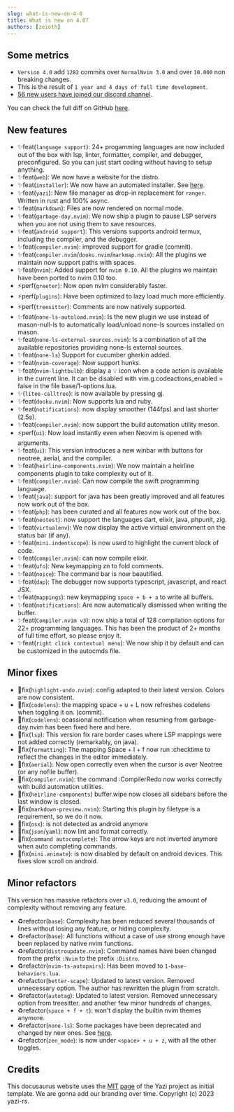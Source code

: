 ```yaml
---
slug: what-is-new-on-4-0
title: What is new on 4.0?
authors: [zeioth]
---
```


## Some metrics

* `Version 4.0` add `1282` commits over `NormalNvim 3.0` and over `10.000` non breaking changes.
* This is the result of `1 year and 4 days of full time development`.
* [56 new users have joined our discord channel](https://discord.gg/ymcMaSnq7d).

You can check the full diff on GitHub [here](https://github.com/NormalNvim/NormalNvim/compare/v3.0.0...v4.0.0-rc7).

<!-- truncate -->

## New features
* ✨feat(`language support`): 24+ progamming languages are now included out of the box with lsp, linter, formatter, compiler, and debugger, preconfigured. So you can just start coding without having to setup anything.
* ✨feat(`web`): We now have a website for the distro.
* ✨feat(`installer`): We now have an automated installer. See [here](https://github.com/NormalNvim/NormalNvim/releases/tag/v3.6.0).
* ✨feat(`yazi`): New file manager as drop-in replacement for `ranger`. Written in rust and 100% async.
* ✨feat(`markdown`): Files are now rendered on normal mode.
* ✨feat(`garbage-day.nvim`): We now ship a plugin to pause LSP servers when you are not using them to save resources.
* ✨feat(`android support`): This versions supports android termux, including the compiler, and the debugger.
* ✨feat(`compiler.nvim`): improved support for gradle (commit).
* ✨feat(`compiler.nvim`/`dooku.nvim`/`markmap.nvim`): All the plugins we maintain now support paths with spaces.
* ✨feat(`nvim`): Added support for `nvim 0.10`. All the plugins we maintain have been ported to nvim 0.10 too.
* ⚡perf(`greeter`): Now open nvim considerably faster.
* ⚡perf(`plugins`): Have been optimized to lazy load much more efficiently.
* ⚡perf(`treesitter`): Comments are now natively supported.
* ✨feat(`none-ls-autoload.nvim`): Is the new plugin we use instead of mason-null-ls to automatically load/unload none-ls sources installed on mason.
* ✨feat(`none-ls-external-sources.nvim`): Is a combination of all the available repositories providing none-ls external sources.
* ✨feat(`none-ls`) Support for cucumber gherkin added.
* ✨feat(`nvim-coverage`): Now support hunks.
* ✨feat(`nvim-lightbulb`): display a 💡 icon when a code action is available in the current line. It can be disabled with vim.g.codeactions_enabled = false in the file base/1-options.lua.
* ✨(`litee-calltree`): is now available by pressing gj.
* ✨feat(`dooku.nvim`): Now supports lua and ruby.
* ✨feat(`notifications`): now display smoother (144fps) and last shorter (2.5s).
* ✨feat(`compiler.nvim`): now support the build automation utility meson.
* ⚡perf(`ui`): Now load instantly even when Neovim is opened with arguments.
* ✨feat(`ui`): This version introduces a new winbar with buttons for neotree, aerial, and the compiler.
* ✨feat(`heirline-components.nvim`): We now maintain a heirline components plugin to take complexity out of it.
* ✨feat(`compiler.nvim`): Can now compile the swift programming language.
* ✨feat(`java`): support for java has been greatly improved and all features now work out of the box.
* ✨feat(`php`): has been curated and all features now work out of the box.
* ✨feat(`neotest`): now support the languages dart, elixir, java, phpunit, zig.
* ✨feat(`virtualenv`): We now display the active virtual environment on the status bar (if any).
* ✨feat(`mini.indentscope`): is now used to highlight the current block of code.
* ✨feat(`compiler.nvim`): can now compile elixir.
* ✨feat(`ufo`): New keymapping zn to fold comments.
* ✨feat(`noice`): The command bar is now beautified.
* ✨feat(`dap`): The debugger now supports typescript, javascript, and react JSX.
* ✨feat(`mappings`): new keymapping `space + b + a` to write all buffers.
* ✨feat(`notifications`): Are now automatically dismissed when writing the buffer.
* ✨feat(`Compiler.nvim v3`): now ship a total of 128 compilation options for 22+ programming languages. This has been the product of 2+ months of full time effort, so please enjoy it.
* ✨feat(`right click contextual menu`): We now ship it by default and can be customized in the autocmds file.

## Minor fixes
* 🐛fix(`highlight-undo.nvim`): config adapted to their latest version. Colors are now consistent.
* 🐛fix(`codelens`): the mapping space + u + L now refreshes codelens when toggling it on. (commit).
* 🐛fix(`codelens`): ocassional notification when resuming from garbage-day.nvim has been fixed here and here.
* 🐛fix(`lsp`): This version fix rare border cases where LSP mappings were not added correctly (remarkably, on java).
* 🐛fix(`formatting`): The mapping Space + l + f now run :checktime to reflect the changes in the editor immediately.
* 🐛fix(`aerial`): Now open correctly even when the cursor is over Neotree (or any nofile buffer).
* 🐛fix(`compiler.nvim`): the command :CompilerRedo now works correctly with build automation utilities.
* 🐛fix(`heirline-components`) buffer.wipe now closes all sidebars before the last window is closed.
* 🐛fix(`markdown-preview.nvim`): Starting this plugin by filetype is a requirement, so we do it now.
* 🐛fix(`osx`): is not detected as android anymore
* 🐛fix(`json`/`yaml`): now lint and format correctly.
* 🐛fix(`command autocomplete`): The arrow keys are not inverted anymore when auto completing commands.
* 🐛fix(`mini.animate`): is now disabled by default on android devices. This fixes slow scroll on android.

## Minor refactors
This version has massive refactors over `v3.0`, reducing the amount of complexity
without removing any feature.

* ♻️refactor(`base`): Complexity has been reduced several thousands of lines without losing any feature, or hiding complexity.
* ♻️refactor(`base`): All functions without a case of use strong enough have been replaced by native nvim functions.
* ♻️refactor(`distroupdate.nvim`): Command names have been changed from the prefix `:Nvim` to the prefix `:Distro`.
* ♻️refactor(`nvim-ts-autopairs`): Has been moved to `1-base-behaviors.lua`.
* ♻️refactor(`better-scape`): Updated to latest version. Removed unnecessary option. The author has rewritten the plugin from scratch.
* ♻️refactor(`autotag`): Updated to latest version. Removed unnecessary option from treesitter.
and another few minor hundreds of changes.
* ♻️refactor(`space + f + t`): won't display the builtin nvim themes anymore.
* ♻️refactor(`none-ls`): Some packages have been deprecated and changed by new ones. See [here](https://github.com/NormalNvim/NormalNvim/releases/tag/v3.7.3).
* ♻️refactor(`zen_mode`): is now under `<space> + u + z`, with all the other toggles.

## Credits
This docusaurus website uses the [MIT](https://github.com/yazi-rs/yazi-rs.github.io/blob/main/LICENSE) [page](https://github.com/yazi-rs/yazi-rs.github.io) of the Yazi project as initial template.
We are gonna add our branding over time.
Copyright (c) 2023 yazi-rs.
